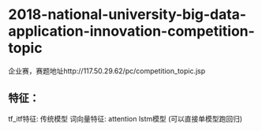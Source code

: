 # 2018-national-university-big-data-application-innovation-competition-topic
企业赛，赛题地址http://117.50.29.62/pc/competition_topic.jsp

特征：
---
tf_itf特征:   传统模型 
词向量特征:    attention lstm模型
(可以直接单模型跑回归)
